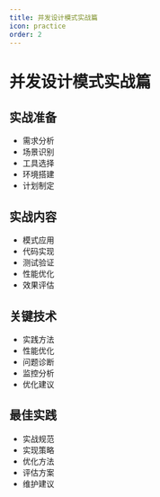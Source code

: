 ```yaml
---
title: 并发设计模式实战篇
icon: practice
order: 2
---
```


# 并发设计模式实战篇

## 实战准备
- 需求分析
- 场景识别
- 工具选择
- 环境搭建
- 计划制定

## 实战内容
- 模式应用
- 代码实现
- 测试验证
- 性能优化
- 效果评估

## 关键技术
- 实践方法
- 性能优化
- 问题诊断
- 监控分析
- 优化建议

## 最佳实践
- 实战规范
- 实现策略
- 优化方法
- 评估方案
- 维护建议
